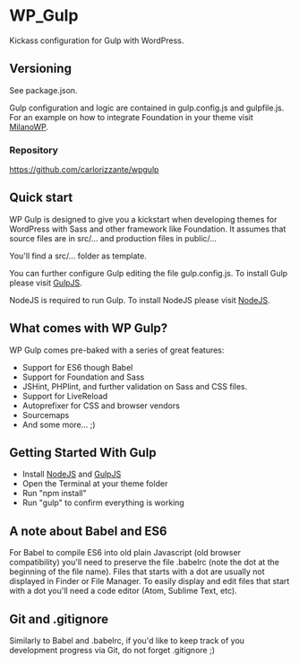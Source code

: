 # WP_Gulp
Kickass configuration for Gulp with WordPress.

## Versioning
See package.json.

Gulp configuration and logic are contained in gulp.config.js and gulpfile.js. For an example on how to integrate Foundation in your theme visit [MilanoWP](http://milanowp.com).

### Repository
https://github.com/carlorizzante/wpgulp

## Quick start
WP Gulp is designed to give you a kickstart when developing themes for WordPress with Sass and other framework like Foundation. It assumes that source files are in src/... and production files in public/...

You'll find a src/... folder as template.

You can further configure Gulp editing the file gulp.config.js. To install Gulp please visit [GulpJS](http://gulpjs.com/).

NodeJS is required to run Gulp. To install NodeJS please visit [NodeJS](https://nodejs.org).

## What comes with WP Gulp?
WP Gulp comes pre-baked with a series of great features:

- Support for ES6 though Babel
- Support for Foundation and Sass
- JSHint, PHPlint, and further validation on Sass and CSS files.
- Support for LiveReload
- Autoprefixer for CSS and browser vendors
- Sourcemaps
- And some more... ;)

## Getting Started With Gulp
- Install [NodeJS](https://nodejs.org) and [GulpJS](http://gulpjs.com/)
- Open the Terminal at your theme folder
- Run "npm install"
- Run "gulp" to confirm everything is working

## A note about Babel and ES6
For Babel to compile ES6 into old plain Javascript (old browser compatibility) you'll need to preserve the file .babelrc (note the dot at the beginning of the file name). Files that starts with a dot are usually not displayed in Finder or File Manager. To easily display and edit files that start with a dot you'll need a code editor (Atom, Sublime Text, etc).

## Git and .gitignore
Similarly to Babel and .babelrc, if you'd like to keep track of you development progress via Git, do not forget .gitignore ;)
